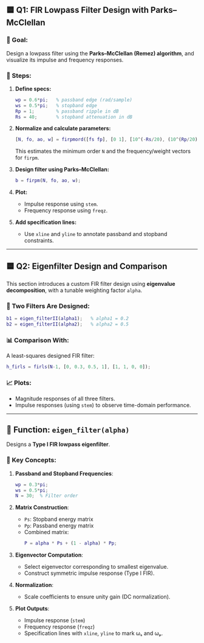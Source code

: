 
## 🟦 Q1: FIR Lowpass Filter Design with Parks–McClellan

### 🎯 Goal:
Design a lowpass filter using the **Parks–McClellan (Remez) algorithm**, and visualize its impulse and frequency responses.

### 📌 Steps:

1. **Define specs:**
   ```matlab
   wp = 0.6*pi;   % passband edge (rad/sample)
   ws = 0.5*pi;   % stopband edge
   Rp = 1;        % passband ripple in dB
   Rs = 40;       % stopband attenuation in dB
   ```

2. **Normalize and calculate parameters:**
   ```matlab
   [N, fo, ao, w] = firpmord([fs fp], [0 1], [10^(-Rs/20), (10^(Rp/20)-1)/(10^(Rp/20)+1)]);
   ```

   This estimates the minimum order `N` and the frequency/weight vectors for `firpm`.

3. **Design filter using Parks–McClellan:**
   ```matlab
   b = firpm(N, fo, ao, w);
   ```

4. **Plot:**
   - Impulse response using `stem`.
   - Frequency response using `freqz`.

5. **Add specification lines:**
   - Use `xline` and `yline` to annotate passband and stopband constraints.

---

## 🟦 Q2: Eigenfilter Design and Comparison

This section introduces a custom FIR filter design using **eigenvalue decomposition**, with a tunable weighting factor `alpha`.

### 🔁 Two Filters Are Designed:
```matlab
b1 = eigen_filterII(alpha1);   % alpha1 = 0.2
b2 = eigen_filterII(alpha2);   % alpha2 = 0.5
```

### 📊 Comparison With:
A least-squares designed FIR filter:
```matlab
h_firls = firls(N-1, [0, 0.3, 0.5, 1], [1, 1, 0, 0]);
```

### 📈 Plots:
- Magnitude responses of all three filters.
- Impulse responses (using `stem`) to observe time-domain performance.

---

## 🔧 Function: `eigen_filter(alpha)`

Designs a **Type I FIR lowpass eigenfilter**.

### 🔑 Key Concepts:

1. **Passband and Stopband Frequencies**:
   ```matlab
   wp = 0.3*pi;
   ws = 0.5*pi;
   N = 30;  % Filter order
   ```

2. **Matrix Construction**:
   - `Ps`: Stopband energy matrix
   - `Pp`: Passband energy matrix
   - Combined matrix:
     ```matlab
     P = alpha * Ps + (1 - alpha) * Pp;
     ```

3. **Eigenvector Computation**:
   - Select eigenvector corresponding to smallest eigenvalue.
   - Construct symmetric impulse response (Type I FIR).

4. **Normalization**:
   - Scale coefficients to ensure unity gain (DC normalization).

5. **Plot Outputs**:
   - Impulse response (`stem`)
   - Frequency response (`freqz`)
   - Specification lines with `xline`, `yline` to mark ωₛ and ωₚ.
